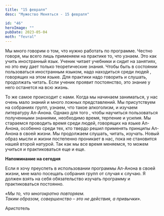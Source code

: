 ```yaml
---
title: "15 февраля"
desc: "Мужество Меняться - 15 февраля"

id: "46"
heroImage: ""
pubDate: 2023-05-04
moth: "fevral"
---
```


Мы много говорим о том, что нужно работать по программе. Честно говоря, мы
всего лишь применяем на практике то, что узнаем. Это как учить иностранный
язык. Ученик читает учебники и сидит на занятиях, но это ему дает только
теоретические знания. Чтобы быть в состоянии пользоваться иностранным языком,
надо находиться среди людей , говорящих на этом языке. Для практики надо
говорить и слушать, продолжать читать. Если ученик проявит постоянство, это
знание у него останется на всю жизнь.

То же самое происходит с нами. Когда мы начинаем заниматься, у нас очень мало
знаний и много ложных представлений. Мы присутствуем на собраниях групп,
узнаем, что такое алкоголизм, и изучаем литературу Ал-Анона. Однако для того ,
чтобы научиться пользоваться полученными знаниями, необходимо время, терпение
и усилия. Мы стараемся проводить время среди людей, говорящих на языке Ал-
Анона, особенно среди тех, кто твердо решил применять принципы Ал-Анона в
своей жизни. Мы продолжаем слушать, читать, изучать. Новый образ мысли и жизни
постепенно проникает в нас, пока не становится нашей второй натурой. Так как
мы все время меняемся, то можем учиться и практиковаться еще и еще.

**Напоминание на сегодня**

Если я хочу преуспеть в использовании программы Ал-Анона в своей жизни, мне
мало посещать собрания групп от случая к случаю. Я должен взять на себя
обязательство изучать программу и практиковаться постоянно.

_«Мы то, что многократно повторяем._  
_Таким образом, совершенство – это не действия, а привычки»._

Аристотель
